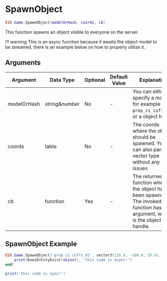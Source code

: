# SpawnObject

```lua
ESX.Game.SpawnObject(modelOrHash, coords, cb)
```

This function spawns an object visible to everyone on the server.

!!! warning
      This is an async function because it awaits the object model to be streamed, there is an example below on how to properly utilize it.

## Arguments

| Argument    | Data Type     | Optional | Default Value | Explanation                                                                                                                |
|-------------|---------------|----------|---------------|----------------------------------------------------------------------------------------------------------------------------|
| modelOrHash | string&number | No       | -             | You can either specify a model, for example `prop_cs_cuffs_01`, or a object hash                                           |
| coords      | table         | No       | -             | The coords where the object should be spawned. You can also parse an vector type without any issues                        |
| cb          | function      | Yes      | -             | The returned function when the object has been spawned. The invoked function has one argument, which is the object handle. |

## SpawnObject Example

```lua
ESX.Game.SpawnObject('prop_cs_cuffs_01', vector3(120.0, -200.0, 30.0), function(object)
	print(DoesEntityExist(object), 'this code is async!')
end)

print('this code is sync!')
```
